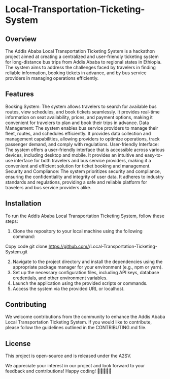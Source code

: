 # Local-Transportation-Ticketing-System

## Overview
The Addis Ababa Local Transportation Ticketing System is a hackathon project aimed at creating a centralized and user-friendly ticketing system for long-distance bus trips from Addis Ababa to regional states in Ethiopia. The system aims to address the challenges faced by travelers in finding reliable information, booking tickets in advance, and by bus service providers in managing operations efficiently.

## Features
Booking System: The system allows travelers to search for available bus routes, view schedules, and book tickets seamlessly. It provides real-time information on seat availability, prices, and payment options, making it convenient for travelers to plan and book their trips in advance.
Data Management: The system enables bus service providers to manage their fleet, routes, and schedules efficiently. It provides data collection and management capabilities, allowing providers to optimize operations, track passenger demand, and comply with regulations.
User-friendly Interface: The system offers a user-friendly interface that is accessible across various devices, including desktop and mobile. It provides an intuitive and easy-to-use interface for both travelers and bus service providers, making it a convenient and efficient solution for ticket booking and management.
Security and Compliance: The system prioritizes security and compliance, ensuring the confidentiality and integrity of user data. It adheres to industry standards and regulations, providing a safe and reliable platform for travelers and bus service providers alike.

## Installation
To run the Addis Ababa Local Transportation Ticketing System, follow these steps:
1. Clone the repository to your local machine using the following command:

Copy code
git clone https://github.com/<your-username>/Local-Transportation-Ticketing-System.git

2. Navigate to the project directory and install the dependencies using the appropriate package manager for your environment (e.g., npm or yarn).
3. Set up the necessary configuration files, including API keys, database credentials, and other environment variables.
4. Launch the application using the provided scripts or commands.
5. Access the system via the provided URL or localhost.

## Contributing
We welcome contributions from the community to enhance the Addis Ababa Local Transportation Ticketing System. If you would like to contribute, please follow the guidelines outlined in the CONTRIBUTING.md file.

## License
This project is open-source and is released under the A2SV.

We appreciate your interest in our project and look forward to your feedback and contributions!
Happy coding! 🚀👨‍💻👩‍💻
